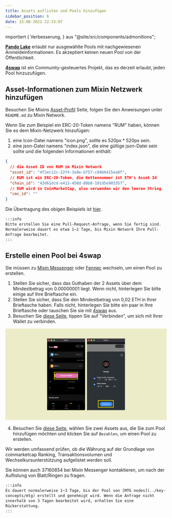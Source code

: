 ```yaml
---
title: Assets auflisten und Pools hinzufügen
sidebar_position: 6
date: 15-08-2021 22:33:07
---
```


importiert { Verbesserung, } aus "@site/src/components/admonitions";

<Improvement />

**[Pando Lake](https://lake.pando.im)** erlaubt nur ausgewählte Pools mit nachgewiesenen Anmeldeinformationen. Es akzeptiert keinen neuen Pool von der Öffentlichkeit.

**[4swap](https://4swap.org)** ist ein Community-gesteuertes Projekt, das es derzeit erlaubt, jeden Pool hinzuzufügen.

## Asset-Informationen zum Mixin Netzwerk hinzufügen

Besuchen Sie Mixins [Asset-Profil](https://github.com/MixinNetwork/asset-profile) Seite, folgen Sie den Anweisungen unter `README.md` zu Mixin Network.

Wenn Sie zum Beispiel ein ERC-20-Token namens "RUM" haben, können Sie es dem Mixin-Netzwerk hinzufügen:

1. eine Icon-Datei namens "icon.png", sollte es 520px * 520px sein.
2. eine json-Datei namens "index.json", die eine gültige json-Datei sein sollte und die folgenden Informationen enthält:

```json
{
  // die Asset ID von RUM im Mixin Network
  "asset_id": "4f2ec12c-22f4-3a9e-b757-c84b6415ea8f",
  // RUM ist ein ERC-20-Token, die Kettennummer ist ETH's Asset Id
  "chain_id": "43d61dcd-e413-450d-80b8-101d5e903357",
  // RUM wird in CoinMarketCap, also verwenden wir den leeren String
  "cmc_id": ""
}
```

Die Übertragung des obigen Beispiels ist [hier](https://github.com/MixinNetwork/asset-profile/commit/437d378f899c5837598bdb8c4e9c18ae8f21ad27).

````mdx-code-block
:::info
Bitte erstellen Sie eine Pull-Request-Anfrage, wenn Sie fertig sind. Normalerweise dauert es etwa 1~2 Tage, bis Mixin Network Ihre Pull-Anfrage bearbeitet.
:::
````

## Erstelle einen Pool bei 4swap

Sie müssen zu [Mixin Messenger](../../apps/wallets#mixin-messenger) oder [Fennec](../../apps/wallets#fennec) wechseln, um einen Pool zu erstellen.

1. Stellen Sie sicher, dass das Guthaben der 2 Assets über dem Mindestbetrag von 0.00000001 liegt. Wenn nicht, hinterlegen Sie bitte einige auf Ihre Brieftasche ein.
2. Stellen Sie sicher, dass Sie den Mindestbetrag von 0,02 ETH in Ihrer Brieftasche haben. Falls nicht, hinterlegen Sie bitte ein paar in Ihre Brieftasche oder tauschen Sie sie mit [4swap](https://app.4swap.org) aus.
3. Besuchen Sie [diese Seite](https://app.4swap.org/#/me), tippen Sie auf "Verbinden", um sich mit Ihrer Wallet zu verbinden.

![](../assets/lake-get-started-p2.png)

4. Besuchen Sie [diese Seite](https://app.4swap.org/#/liquidity/create), wählen Sie zwei Assets aus, die Sie zum Pool hinzufügen möchten und klicken Sie auf `Bezahlen`, um einen Pool zu erstellen.

Wir werden umfassend prüfen, ob die Währung auf der Grundlage von coinmarketcap Ranking, Transaktionsvolumen und Wechselkursunterstützung aufgelistet werden soll.

Sie können auch 37160854 bei Mixin Messenger kontaktieren, um nach der Auflistung von Blatt/Ringen zu fragen.

````mdx-code-block
:::info
Es dauert normalerweise 1~3 Tage, bis der Pool von [MTG nodes](../key-concepts/mtg) erstellt und genehmigt wird. Wenn die Anfrage nicht innerhalb von 3 Tagen bearbeitet wird, erhalten Sie eine Rückerstattung.
:::
````